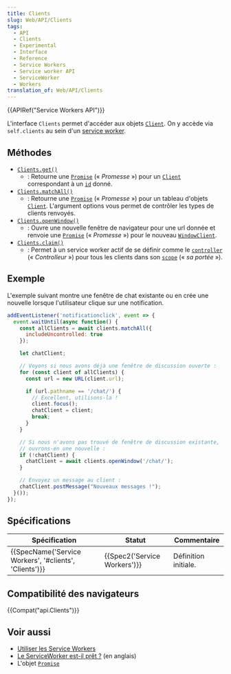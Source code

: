 ```yaml
---
title: Clients
slug: Web/API/Clients
tags:
  - API
  - Clients
  - Experimental
  - Interface
  - Reference
  - Service Workers
  - Service worker API
  - ServiceWorker
  - Workers
translation_of: Web/API/Clients
---
```

{{APIRef("Service Workers API")}}

L'interface `Clients` permet d'accéder aux objets [`Client`](/fr/docs/Web/API/Client). On y accède via `self.clients` au sein d'un [service worker](/fr/docs/Web/API/Service_Worker_API).

## Méthodes

- [`Clients.get()`](/fr/docs/Web/API/Clients/get)
  - : Retourne une [`Promise`](/fr/docs/Web/JavaScript/Reference/Global_Objects/Promise) (« _Promesse_ ») pour un [`Client`](/fr/docs/Web/API/Client) correspondant à un [`id`](/fr/docs/Web/API/Client/id) donné.
- [`Clients.matchAll()`](/fr/docs/Web/API/Clients/matchAll)
  - : Retourne une [`Promise`](/fr/docs/Web/JavaScript/Reference/Global_Objects/Promise) (« _Promesse_ ») pour un tableau d'objets [`Client`](/fr/docs/Web/API/Client). L'argument options vous permet de contrôler les types de clients renvoyés.
- [`Clients.openWindow()`](/fr/docs/Web/API/Clients/openWindow)
  - : Ouvre une nouvelle fenêtre de navigateur pour une url donnée et renvoie une [`Promise`](/fr/docs/Web/JavaScript/Reference/Global_Objects/Promise) (« _Promesse_ ») pour le nouveau [`WindowClient`](/fr/docs/Web/API/WindowClient).
- [`Clients.claim()`](/fr/docs/Web/API/Clients/claim)
  - : Permet à un service worker actif de se définir comme le [`controller`](/fr/docs/Web/API/ServiceWorkerContainer/controller) (« _Controlleur_ ») pour tous les clients dans son [`scope`](/fr/docs/Web/API/ServiceWorkerRegistration/scope) (« _sa portée_ »).

## Exemple

L'exemple suivant montre une fenêtre de chat existante ou en crée une nouvelle lorsque l'utilisateur clique sur une notification.

```js
addEventListener('notificationclick', event => {
  event.waitUntil(async function() {
    const allClients = await clients.matchAll({
      includeUncontrolled: true
    });

    let chatClient;

    // Voyons si nous avons déjà une fenêtre de discussion ouverte :
    for (const client of allClients) {
      const url = new URL(client.url);

      if (url.pathname == '/chat/') {
        // Excellent, utilisons-la !
        client.focus();
        chatClient = client;
        break;
      }
    }

    // Si nous n'avons pas trouvé de fenêtre de discussion existante,
    // ouvrons-en une nouvelle :
    if (!chatClient) {
      chatClient = await clients.openWindow('/chat/');
    }

    // Envoyez un message au client :
    chatClient.postMessage("Nouveaux messages !");
  }());
});
```

## Spécifications

| Spécification                                                            | Statut                               | Commentaire          |
| ------------------------------------------------------------------------ | ------------------------------------ | -------------------- |
| {{SpecName('Service Workers', '#clients', 'Clients')}} | {{Spec2('Service Workers')}} | Définition initiale. |

## Compatibilité des navigateurs

{{Compat("api.Clients")}}

## Voir aussi

- [Utiliser les Service Workers](/fr/docs/Web/API/Service_Worker_API/Using_Service_Workers)
- [Le ServiceWorker est-il prêt ?](https://jakearchibald.github.io/isserviceworkerready/) (en anglais)
- L'objet [`Promise`](/fr/docs/Web/JavaScript/Reference/Global_Objects/Promise)
